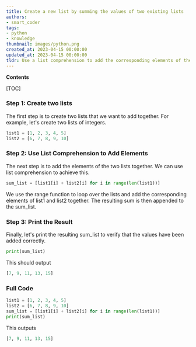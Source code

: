 ```yaml
---
title: Create a new list by summing the values of two existing lists
authors:
- smart_coder
tags:
- python
- knowledge
thumbnail: images/python.png
created_at: 2023-04-15 00:00:00
updated_at: 2023-04-15 00:00:00
tldr: Use a list comprehension to add the corresponding elements of the two lists and store the sums in a new list.
---
```


**Contents**

[TOC]

### Step 1: Create two lists 

The first step is to create two lists that we want to add together. For example, let's create two lists of integers.

``` python
list1 = [1, 2, 3, 4, 5]
list2 = [6, 7, 8, 9, 10]
```

### Step 2: Use List Comprehension to Add Elements

The next step is to add the elements of the two lists together. We can use list comprehension to achieve this. 

``` python
sum_list = [list1[i] + list2[i] for i in range(len(list1))]
```
We use the range function to loop over the lists and add the corresponding elements of list1 and list2 together. The resulting sum is then appended to the sum_list.

### Step 3: Print the Result

Finally, let's print the resulting sum_list to verify that the values have been added correctly.

``` python
print(sum_list)
```

This should output

``` python
[7, 9, 11, 13, 15]
```

### Full Code

``` python
list1 = [1, 2, 3, 4, 5]
list2 = [6, 7, 8, 9, 10]
sum_list = [list1[i] + list2[i] for i in range(len(list1))]
print(sum_list)
```

This outputs

``` python
[7, 9, 11, 13, 15]
```
